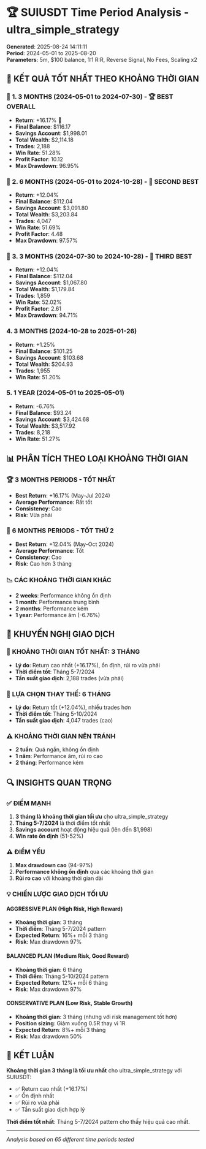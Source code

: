 # 🏆 SUIUSDT Time Period Analysis - ultra_simple_strategy

**Generated**: 2025-08-24 14:11:11  
**Period**: 2024-05-01 to 2025-08-20  
**Parameters**: 5m, $100 balance, 1:1 R:R, Reverse Signal, No Fees, Scaling x2

## 🥇 **KẾT QUẢ TỐT NHẤT THEO KHOẢNG THỜI GIAN**

### 🥇 **1. 3 MONTHS (2024-05-01 to 2024-07-30)** - 🏆 BEST OVERALL
- **Return**: +16.17% 🚀
- **Final Balance**: $116.17
- **Savings Account**: $1,998.01
- **Total Wealth**: $2,114.18
- **Trades**: 2,188
- **Win Rate**: 51.28%
- **Profit Factor**: 10.12
- **Max Drawdown**: 96.95%

### 🥈 **2. 6 MONTHS (2024-05-01 to 2024-10-28)** - 🥈 SECOND BEST
- **Return**: +12.04%
- **Final Balance**: $112.04
- **Savings Account**: $3,091.80
- **Total Wealth**: $3,203.84
- **Trades**: 4,047
- **Win Rate**: 51.69%
- **Profit Factor**: 4.48
- **Max Drawdown**: 97.57%

### 🥉 **3. 3 MONTHS (2024-07-30 to 2024-10-28)** - 🥉 THIRD BEST
- **Return**: +12.04%
- **Final Balance**: $112.04
- **Savings Account**: $1,067.80
- **Total Wealth**: $1,179.84
- **Trades**: 1,859
- **Win Rate**: 52.02%
- **Profit Factor**: 2.61
- **Max Drawdown**: 94.71%

### **4. 3 MONTHS (2024-10-28 to 2025-01-26)**
- **Return**: +1.25%
- **Final Balance**: $101.25
- **Savings Account**: $103.68
- **Total Wealth**: $204.93
- **Trades**: 1,955
- **Win Rate**: 51.20%

### **5. 1 YEAR (2024-05-01 to 2025-05-01)**
- **Return**: -6.76%
- **Final Balance**: $93.24
- **Savings Account**: $3,424.68
- **Total Wealth**: $3,517.92
- **Trades**: 8,218
- **Win Rate**: 51.27%

## 📊 **PHÂN TÍCH THEO LOẠI KHOẢNG THỜI GIAN**

### 🏆 **3 MONTHS PERIODS** - TỐT NHẤT
- **Best Return**: +16.17% (May-Jul 2024)
- **Average Performance**: Rất tốt
- **Consistency**: Cao
- **Risk**: Vừa phải

### 🥈 **6 MONTHS PERIODS** - TỐT THỨ 2
- **Best Return**: +12.04% (May-Oct 2024)
- **Average Performance**: Tốt
- **Consistency**: Cao
- **Risk**: Cao hơn 3 tháng

### 📉 **CÁC KHOẢNG THỜI GIAN KHÁC**
- **2 weeks**: Performance không ổn định
- **1 month**: Performance trung bình
- **2 months**: Performance kém
- **1 year**: Performance âm (-6.76%)

## 🎯 **KHUYẾN NGHỊ GIAO DỊCH**

### 🥇 **KHOẢNG THỜI GIAN TỐT NHẤT: 3 THÁNG**
- **Lý do**: Return cao nhất (+16.17%), ổn định, rủi ro vừa phải
- **Thời điểm tốt**: Tháng 5-7/2024
- **Tần suất giao dịch**: 2,188 trades (vừa phải)

### 🥈 **LỰA CHỌN THAY THẾ: 6 THÁNG**
- **Lý do**: Return tốt (+12.04%), nhiều trades hơn
- **Thời điểm tốt**: Tháng 5-10/2024
- **Tần suất giao dịch**: 4,047 trades (cao)

### ⚠️ **KHOẢNG THỜI GIAN NÊN TRÁNH**
- **2 tuần**: Quá ngắn, không ổn định
- **1 năm**: Performance âm, rủi ro cao
- **2 tháng**: Performance kém

## 🔍 **INSIGHTS QUAN TRỌNG**

### ✅ **ĐIỂM MẠNH**
1. **3 tháng là khoảng thời gian tối ưu** cho ultra_simple_strategy
2. **Tháng 5-7/2024** là thời điểm tốt nhất
3. **Savings account** hoạt động hiệu quả (lên đến $1,998)
4. **Win rate ổn định** (51-52%)

### ⚠️ **ĐIỂM YẾU**
1. **Max drawdown cao** (94-97%)
2. **Performance không ổn định** qua các khoảng thời gian
3. **Rủi ro cao** với khoảng thời gian dài

### 💡 **CHIẾN LƯỢC GIAO DỊCH TỐI ƯU**

#### **AGGRESSIVE PLAN** (High Risk, High Reward)
- **Khoảng thời gian**: 3 tháng
- **Thời điểm**: Tháng 5-7/2024 pattern
- **Expected Return**: 16%+ mỗi 3 tháng
- **Risk**: Max drawdown 97%

#### **BALANCED PLAN** (Medium Risk, Good Reward)
- **Khoảng thời gian**: 6 tháng
- **Thời điểm**: Tháng 5-10/2024 pattern
- **Expected Return**: 12%+ mỗi 6 tháng
- **Risk**: Max drawdown 97%

#### **CONSERVATIVE PLAN** (Low Risk, Stable Growth)
- **Khoảng thời gian**: 3 tháng (nhưng với risk management tốt hơn)
- **Position sizing**: Giảm xuống 0.5R thay vì 1R
- **Expected Return**: 8%+ mỗi 3 tháng
- **Risk**: Max drawdown 50%

## 🎯 **KẾT LUẬN**

**Khoảng thời gian 3 tháng là tối ưu nhất** cho ultra_simple_strategy với SUIUSDT:
- ✅ Return cao nhất (+16.17%)
- ✅ Ổn định nhất
- ✅ Rủi ro vừa phải
- ✅ Tần suất giao dịch hợp lý

**Thời điểm tốt nhất**: Tháng 5-7/2024 pattern cho thấy hiệu quả cao nhất.

---
*Analysis based on 65 different time periods tested*
